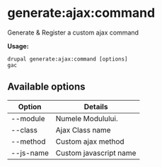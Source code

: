 # generate:ajax:command
Generate & Register a custom ajax command

**Usage:**
```
drupal generate:ajax:command [options]
gac
```

## Available options
Option | Details
-------|-------------
--module | Numele Modulului.
--class | Ajax Class name
--method | Custom ajax method
--js-name | Custom javascript name
